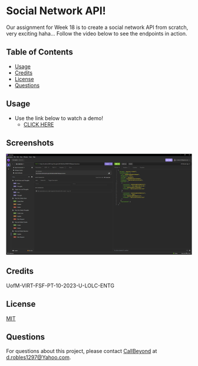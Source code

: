 
# Social Network API!

Our assignment for Week 18 is to create a social network API from scratch, very exciting haha...
Follow the video below to see the endpoints in action.
## Table of Contents

- [Usage](#usage)
- [Credits](#credits)
- [License](https://choosealicense.com/licenses/mit/)
- [Questions](#questions)
## Usage
- Use the link below to watch a demo!
    - [CLICK HERE](https://youtu.be/SP8GGQyuzdQ)



## Screenshots

![App Screenshot](./assets/main.png)

## Credits

UofM-VIRT-FSF-PT-10-2023-U-LOLC-ENTG
## License

[MIT](https://choosealicense.com/licenses/mit/)

## Questions

For questions about this project, please contact [CallBeyond](https://github.com/CallBeyond) at d.robles1297@Yahoo.com.